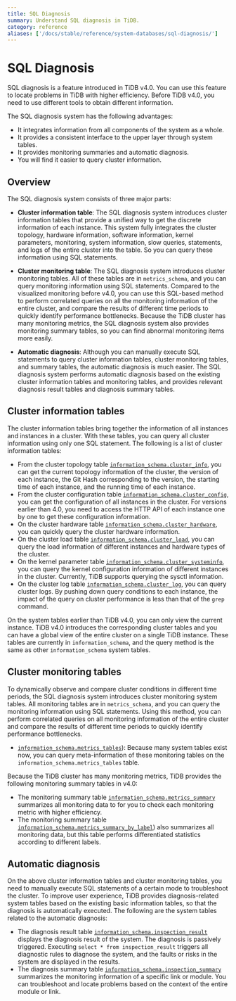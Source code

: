 ```yaml
---
title: SQL Diagnosis
summary: Understand SQL diagnosis in TiDB.
category: reference
aliases: ['/docs/stable/reference/system-databases/sql-diagnosis/']
---
```


# SQL Diagnosis

SQL diagnosis is a feature introduced in TiDB v4.0. You can use this feature to locate problems in TiDB with higher efficiency. Before TiDB v4.0, you need to use different tools to obtain different information.

The SQL diagnosis system has the following advantages:

+ It integrates information from all components of the system as a whole.
+ It provides a consistent interface to the upper layer through system tables.
+ It provides monitoring summaries and automatic diagnosis.
+ You will find it easier to query cluster information.

## Overview

The SQL diagnosis system consists of three major parts:

+ **Cluster information table**: The SQL diagnosis system introduces cluster information tables that provide a unified way to get the discrete information of each instance. This system fully integrates the cluster topology, hardware information, software information, kernel parameters, monitoring, system information, slow queries, statements, and logs of the entire cluster into the table. So you can query these information using SQL statements.

+ **Cluster monitoring table**: The SQL diagnosis system introduces cluster monitoring tables. All of these tables are in `metrics_schema`, and you can query monitoring information using SQL statements. Compared to the visualized monitoring before v4.0, you can use this SQL-based method to perform correlated queries on all the monitoring information of the entire cluster, and compare the results of different time periods to quickly identify performance bottlenecks. Because the TiDB cluster has many monitoring metrics, the SQL diagnosis system also provides monitoring summary tables, so you can find abnormal monitoring items more easily.

+ **Automatic diagnosis**: Although you can manually execute SQL statements to query cluster information tables, cluster monitoring tables, and summary tables, the automatic diagnosis is much easier. The SQL diagnosis system performs automatic diagnosis based on the existing cluster information tables and monitoring tables, and provides relevant diagnosis result tables and diagnosis summary tables.

## Cluster information tables

The cluster information tables bring together the information of all instances and instances in a cluster. With these tables, you can query all cluster information using only one SQL statement. The following is a list of cluster information tables:

+ From the cluster topology table [`information_schema.cluster_info`](/system-tables/system-table-cluster-info.md), you can get the current topology information of the cluster, the version of each instance, the Git Hash corresponding to the version, the starting time of each instance, and the running time of each instance.
+ From the cluster configuration table [`information_schema.cluster_config`](/system-tables/system-table-cluster-config.md), you can get the configuration of all instances in the cluster. For versions earlier than 4.0, you need to access the HTTP API of each instance one by one to get these configuration information.
+ On the cluster hardware table [`information_schema.cluster_hardware`](/system-tables/system-table-cluster-hardware.md), you can quickly query the cluster hardware information.
+ On the cluster load table [`information_schema.cluster_load`](/system-tables/system-table-cluster-load.md), you can query the load information of different instances and hardware types of the cluster.
+ On the kernel parameter table [`information_schema.cluster_systeminfo`](/system-tables/system-table-cluster-systeminfo.md), you can query the kernel configuration information of different instances in the cluster. Currently, TiDB supports querying the sysctl information.
+ On the cluster log table [`information_schema.cluster_log`](/system-tables/system-table-cluster-log.md), you can query cluster logs. By pushing down query conditions to each instance, the impact of the query on cluster performance is less than that of the `grep` command.

On the system tables earlier than TiDB v4.0, you can only view the current instance. TiDB v4.0 introduces the corresponding cluster tables and you can have a global view of the entire cluster on a single TiDB instance. These tables are currently in `information_schema`, and the query method is the same as other `information_schema` system tables.

## Cluster monitoring tables

To dynamically observe and compare cluster conditions in different time periods, the SQL diagnosis system introduces cluster monitoring system tables. All monitoring tables are in `metrics_schema`, and you can query the monitoring information using SQL statements. Using this method, you can perform correlated queries on all monitoring information of the entire cluster and compare the results of different time periods to quickly identify performance bottlenecks.

+ [`information_schema.metrics_tables`](/system-tables/system-table-metrics-tables.md)): Because many system tables exist now, you can query meta-information of these monitoring tables on the `information_schema.metrics_tables` table.

Because the TiDB cluster has many monitoring metrics, TiDB provides the following monitoring summary tables in v4.0:

+ The monitoring summary table [`information_schema.metrics_summary`](/system-tables/system-table-metrics-summary.md) summarizes all monitoring data to for you to check each monitoring metric with higher efficiency.
+ The monitoring summary table [`information_schema.metrics_summary_by_label`](/system-tables/system-table-metrics-summary.md)) also summarizes all monitoring data, but this table performs differentiated statistics according to different labels.

## Automatic diagnosis

On the above cluster information tables and cluster monitoring tables, you need to manually execute SQL statements of a certain mode to troubleshoot the cluster. To improve user experience, TiDB provides diagnosis-related system tables based on the existing basic information tables, so that the diagnosis is automatically executed. The following are the system tables related to the automatic diagnosis:

+ The diagnosis result table [`information_schema.inspection_result`](/system-tables/system-table-inspection-result.md) displays the diagnosis result of the system. The diagnosis is passively triggered. Executing `select * from inspection_result` triggers all diagnostic rules to diagnose the system, and the faults or risks in the system are displayed in the results.
+ The diagnosis summary table [`information_schema.inspection_summary`](/system-tables/system-table-inspection-summary.md) summarizes the monitoring information of a specific link or module. You can troubleshoot and locate problems based on the context of the entire module or link.
